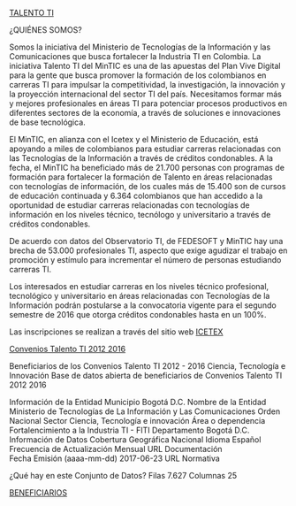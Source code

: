 [TALENTO TI](http://www.talentoti.gov.co/635/w3-article-14158.html)

¿QUIÉNES SOMOS?

Somos la iniciativa del Ministerio de Tecnologías de la Información y las Comunicaciones que busca fortalecer la Industria TI en Colombia.
La iniciativa Talento TI del MinTIC es una de las apuestas del Plan Vive Digital para la gente que busca promover la formación de los colombianos en carreras TI para impulsar la competitividad, la investigación, la innovación y la proyección internacional del sector TI del país. Necesitamos formar más y mejores profesionales en áreas TI para potenciar procesos productivos en diferentes sectores de la economía, a través de soluciones e innovaciones de base tecnológica.

El MinTIC, en alianza con el Icetex y el Ministerio de Educación, está apoyando a miles de colombianos para estudiar carreras relacionadas con las Tecnologías de la Información a través de créditos condonables. A la fecha, el MinTIC ha beneficiado más de 21.700 personas con programas de formación para fortalecer la formación de Talento en áreas relacionadas con tecnologías de información, de los cuales más de 15.400 son de cursos de educación continuada y 6.364 colombianos que han accedido a la oportunidad de estudiar carreras relacionadas con tecnologías de información en los niveles técnico, tecnólogo y universitario a través de créditos condonables.

De acuerdo con datos del Observatorio TI, de FEDESOFT y MinTIC hay una brecha de 53.000 profesionales TI, aspecto que exige agudizar el trabajo en promoción y estímulo para incrementar el número de personas estudiando carreras TI.

Los interesados en estudiar carreras en los niveles técnico profesional, tecnológico y universitario en áreas relacionadas con Tecnologías de la Información podrán postularse a la convocatoria vigente para el segundo semestre de 2016 que otorga créditos condonables hasta en un 100%.

Las inscripciones se realizan a través del sitio web [ICETEX](http://www.icetex.gov.co)

[Convenios Talento TI 2012 2016](https://www.datos.gov.co/Ciencia-Tecnolog-a-e-Innovaci-n/Beneficiarios-de-los-Convenios-Talento-TI-2012-201/y77w-v3k8)

Beneficiarios de los Convenios Talento TI 2012 - 2016
Ciencia, Tecnología e Innovación
Base de datos abierta de beneficiarios de Convenios Talento TI 2012 2016

Información de la Entidad
Municipio	Bogotá D.C.
Nombre de la Entidad	Ministerio de Tecnologías de La Información y Las Comunicaciones
Orden	Nacional
Sector	Ciencia, Tecnología e innovación
Área o dependencia	Fortalencimiento a la Industria TI - FITI
Departamento	Bogotá D.C.
Información de Datos
Cobertura Geográfica	Nacional
Idioma	Español
Frecuencia de Actualización	Mensual
URL Documentación	
Fecha Emisión (aaaa-mm-dd)	2017-06-23
URL Normativa	

¿Qué hay en este Conjunto de Datos?
Filas
7.627
Columnas
25

[BENEFICIARIOS](https://vlarandac.github.io/VisualAnalytics-TalentoTI/beneficiarios_def.html)
